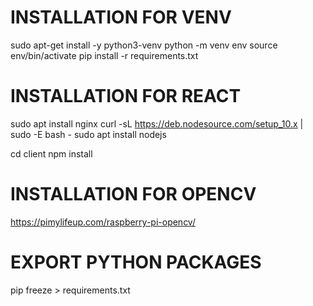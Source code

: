 # INSTALLATION FOR VENV
sudo apt-get install -y python3-venv
python -m venv env
source env/bin/activate
pip install -r requirements.txt

# INSTALLATION FOR REACT
sudo apt install nginx
curl -sL https://deb.nodesource.com/setup_10.x | sudo -E bash -
sudo apt install nodejs

cd client
npm install

# INSTALLATION FOR OPENCV
https://pimylifeup.com/raspberry-pi-opencv/

# EXPORT PYTHON PACKAGES
pip freeze > requirements.txt